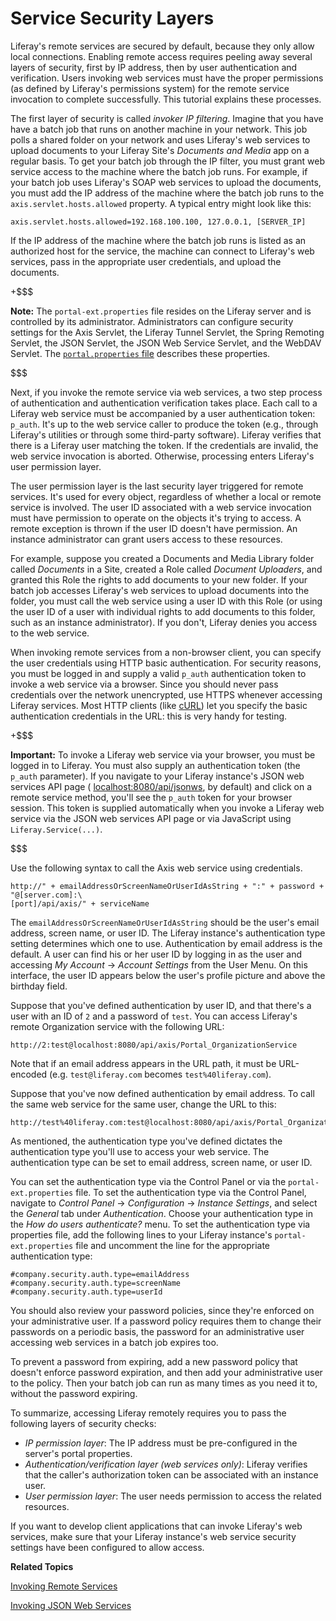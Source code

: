 # Service Security Layers [](id=service-security-layers)

Liferay's remote services are secured by default, because they only allow local
connections. Enabling remote access requires peeling away several layers of
security, first by IP address, then by user authentication and verification.
Users invoking web services must have the proper permissions (as defined by
Liferay's permissions system) for the remote service invocation to complete
successfully. This tutorial explains these processes. 

The first layer of security is called *invoker IP filtering*. Imagine that you
have have a batch job that runs on another machine in your network. This job
polls a shared folder on your network and uses Liferay's web services to upload
documents to your Liferay Site's *Documents and Media* app on a regular basis.
To get your batch job through the IP filter, you must grant web service access
to the machine where the batch job runs. For example, if your batch job uses
Liferay's SOAP web services to upload the documents, you must add the IP address
of the machine where the batch job runs to the `axis.servlet.hosts.allowed`
property. A typical entry might look like this:

    axis.servlet.hosts.allowed=192.168.100.100, 127.0.0.1, [SERVER_IP]

If the IP address of the machine where the batch job runs is listed as an
authorized host for the service, the machine can connect to Liferay's web
services, pass in the appropriate user credentials, and upload the documents. 

+$$$

**Note:** The `portal-ext.properties` file resides on the Liferay server and is
controlled by its administrator. Administrators can configure security settings
for the Axis Servlet, the Liferay Tunnel Servlet, the Spring Remoting Servlet,
the JSON Servlet, the JSON Web Service Servlet, and the WebDAV Servlet. The
[`portal.properties` file](@platform-ref@/7.1-latest/propertiesdoc/portal.properties.html)
describes these properties. 

$$$

Next, if you invoke the remote service via web services, a two step process of
authentication and authentication verification takes place. Each call to
a Liferay web service must be accompanied by a user authentication token:
`p_auth`. It's up to the web service caller to produce the token (e.g., through
Liferay's utilities or through some third-party software). Liferay verifies that
there is a Liferay user matching the token. If the credentials are invalid, the
web service invocation is aborted. Otherwise, processing enters Liferay's user
permission layer. 

The user permission layer is the last security layer triggered for remote
services. It's used for every object, regardless of whether a local or remote
service is involved. The user ID associated with a web service invocation must
have permission to operate on the objects it's trying to access. A remote
exception is thrown if the user ID doesn't have permission. An instance
administrator can grant users access to these resources. 

For example, suppose you created a Documents and Media Library folder called
*Documents* in a Site, created a Role called *Document Uploaders*, and granted
this Role the rights to add documents to your new folder. If your batch job
accesses Liferay's web services to upload documents into the folder, you must
call the web service using a user ID with this Role (or using the user ID of
a user with individual rights to add documents to this folder, such as an
instance administrator). If you don't, Liferay denies you access to the web
service. 

When invoking remote services from a non-browser client, you can specify the
user credentials using HTTP basic authentication. For security reasons, you must
be logged in and supply a valid `p_auth` authentication token to invoke
a web service via a browser. Since you should never pass credentials over the
network unencrypted, use HTTPS whenever accessing Liferay services. Most HTTP
clients (like [cURL](http://curl.haxx.se/)) let you specify the basic
authentication credentials in the URL: this is very handy for testing.

+$$$

**Important:** To invoke a Liferay web service via your browser, you must be
logged in to Liferay. You must also supply an authentication token (the `p_auth`
parameter). If you navigate to your Liferay instance's JSON web services API 
page (
[localhost:8080/api/jsonws](localhost:8080/api/jsonws), by default) and click
on a remote service method, you'll see the `p_auth` token for your browser
session. This token is supplied automatically when you invoke a Liferay web
service via the JSON web services API page or via JavaScript using
`Liferay.Service(...)`.

$$$

Use the following syntax to call the Axis web service using credentials.

    http://" + emailAddressOrScreenNameOrUserIdAsString + ":" + password + "@[server.com]:\
    [port]/api/axis/" + serviceName

The `emailAddressOrScreenNameOrUserIdAsString` should be the user's email
address, screen name, or user ID. The Liferay instance's authentication type
setting determines which one to use. Authentication by email address is the
default. A user can find his or her user ID by logging in as the user and
accessing *My Account* &rarr; *Account Settings* from the User Menu. On this
interface, the user ID appears below the user's profile picture and above the
birthday field. 

Suppose that you've defined authentication by user ID, and that there's a user
with an ID of `2` and a password of `test`. You can access Liferay's remote
Organization service with the following URL: 

    http://2:test@localhost:8080/api/axis/Portal_OrganizationService

Note that if an email address appears in the URL path, it must be URL-encoded 
(e.g. `test@liferay.com` becomes `test%40liferay.com`). 

Suppose that you've now defined authentication by email address. To call the
same web service for the same user, change the URL to this: 

    http://test%40liferay.com:test@localhost:8080/api/axis/Portal_OrganizationService

As mentioned, the authentication type you've defined dictates the authentication
type you'll use to access your web service. The authentication type can be set
to email address, screen name, or user ID. 

You can set the authentication type via the Control Panel or via the
`portal-ext.properties` file. To set the authentication type via the Control 
Panel, navigate to  *Control Panel* &rarr; *Configuration* &rarr; *Instance 
Settings*, and select the *General* tab under *Authentication*. Choose your 
authentication type in the *How do users authenticate?* menu. To set the 
authentication type via properties file, add the following lines to your Liferay 
instance's `portal-ext.properties` file and uncomment the line for the 
appropriate authentication type: 

    #company.security.auth.type=emailAddress
    #company.security.auth.type=screenName
    #company.security.auth.type=userId

You should also review your password policies, since they're enforced on your
administrative user. If a password policy requires them to change their
passwords on a periodic basis, the password for an administrative user accessing
web services in a batch job expires too. 

To prevent a password from expiring, add a new password policy that doesn't
enforce password expiration, and then add your administrative user to the
policy. Then your batch job can run as many times as you need it to, without the
password expiring. 

To summarize, accessing Liferay remotely requires you to pass the following
layers of security checks:

- *IP permission layer*: The IP address must be pre-configured in the server's
  portal properties. 
- *Authentication/verification layer (web services only)*: Liferay verifies that
  the caller's authorization token can be associated with an instance user.
- *User permission layer*: The user needs permission to access the related
  resources. 

If you want to develop client applications that can invoke Liferay's web
services, make sure that your Liferay instance's web service security settings
have been configured to allow access. 

**Related Topics**

[Invoking Remote Services](/develop/tutorials/-/knowledge_base/7-1/invoking-remote-services)

[Invoking JSON Web Services](/develop/tutorials/-/knowledge_base/7-1/invoking-json-web-services)
